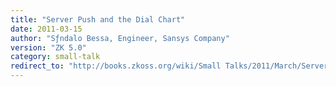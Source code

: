 ```yaml
---
title: "Server Push and the Dial Chart"
date: 2011-03-15
author: "Sƒndalo Bessa, Engineer, Sansys Company"
version: "ZK 5.0"
category: small-talk
redirect_to: "http://books.zkoss.org/wiki/Small Talks/2011/March/Server Push and the Dial Chart"
---
```

